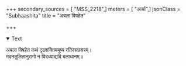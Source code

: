+++
secondary_sources = [ "MSS_2218",]
meters = [ "आर्या",]
jsonClass = "Subhaashita"
title = "अबला विषहेत"

+++

<details open><summary>Text</summary>

अबला विषहेत कथं दृढशक्तिममुष्य रतिरसप्रसरम्।  
मदनतुलितानुरागो न विदध्याद्यदि बलाधानम्॥
</details>
